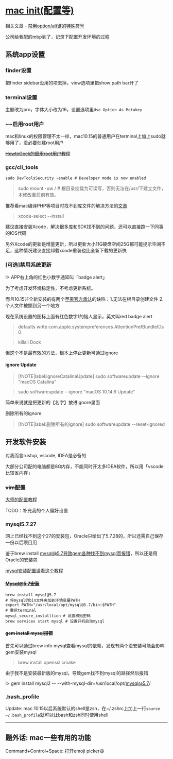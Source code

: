 # [mac init(配置等)](/2019/10/mac_init.md)

相关文章 - [禁用option/alt键的特殊符号](/2019/11_2/ukelele/disable_alt_symbol_ukelele)

公司给我配的mbp到了，记录下配置开发环境的过程

## 系统app设置

### finder设置

把finder sidebar没用的项去掉，view选项里把show path bar开了

### terminal设置

主题改为pro，字体大小改为16，设置选项里`Use Option As Metakey`

### ~~启用root用户

mac和linux的权限管理不太一样，mac10.15的普通用户在terminal上加上sudo就够用了，没必要创建root用户

~~[HowtoGeek的启用root用户教程](https://www.howtogeek.com/howto/35132/how-to-enable-the-root-user-in-mac-os-x/)~~

### gcc/cli_tools

`sudo DevToolsSecurity -enable # Developer mode is now enabled`

> sudo mount -uw /	# 根目录挂载为可读写，否则无法在/usr/下建立文件，本修改重启前有效。

推荐看mac编译PHP等项目时找不到库文件的解决方法的[文章](https://zhile.io/2018/09/26/macOS-10.14-install-sdk-headers.html)

> xcode-select --install

建议直接安装Xcode，解决很多库和SDK找不到的问题，还可以直接跑一下同事的IOS代码

另外Xcode的更新是增量更新，所以更新大小11G硬盘空间25G都可能提示空间不足，这种情况建议直接卸载xcode重装也比全新下载的更新快

### [可选]禁用系统更新

!> APP右上角的红色小数字通知叫「badge alert」 

为了考虑开发环境稳定性，不考虑更新系统。

而且10.15非全新安装的有两个[苹果官方承认](https://support.apple.com/en-in/HT210650)的缺陷：1.无法在根目录创建文件 2.个人文件被挪到另一个地方

现在系统设置的图标上面有红色数字1的恼人显示，英文叫red badge alert

> defaults write com.apple.systempreferences AttentionPrefBundleIDs 0

> killall Dock

但这个不是最有效的方法，根本上停止更新可通过ignore

#### ignore Update

> [!NOTE|label:ignoreCatalinaUpdate]
> sudo softwareupdate --ignore "macOS Catalina"

> sudo softwareupdate --ignore "macOS 10.14.6 Update"

简单来说就是把更新的【名字】放进ignore里面

删除所有的ignore

> [!NOTE|label:删除所有的ignore]
> sudo softwareupdate --reset-ignored

## 开发软件安装

对我而言rustup, vscode, IDEA是必备的

大部分公司配的电脑都是8G内存，不能同时开太多IDEA软件，所以用「vscode比较省内存」

### ~~vim配置~~

[大师的配置教程](http://www.imooc.com/article/13269)

TODO：补充我的个人偏好设置

### mysql5.7.27

网上已经找不到这个27的安装包，Oracle只给出了5.7.28的，所以还需自己保存一份以后项目用

鉴于brew install mysql@5.7导致gem各种找不到mysql而报错，所以还是用Oracle的安装包

[mysql安装配置请看这个教程](http://dxisn.com/blog/posts/macos-mysql-dmg)

#### ~~Mysql@5.7安装~~

```
brew install mysql@5.7
# 将mysql的bin文件夹加到环境变量PATH
export PATH="/usr/local/opt/mysql@5.7/bin:$PATH"
# 重启terminal
mysql_secure_installtion # 设置初始密码
brew services start mysql # 设置开机启动mysql
```

#### ~~gem install mysql报错~~

首先可以通过brew info mysql查看mysql的依赖，发现有两个没安装可能会影响gem安装mysql

> brew install openssl cmake

由于我不是安装最新版的mysql，导致gem找不到mysql的路径然后报错

!> gem install mysql2 -- --with-mysql-dir=/usr/local/opt/mysql@5.7/

### .bash_profile

Update: mac 10.15以后系统默认的shell是zsh，在~/.zshrc上加上一行`source ~/.bash_profile`就可以让bash和zsh同时使用shell

---

## 题外话: mac一些有用的功能

Command+Control+Space: 打开emoji picker😃
